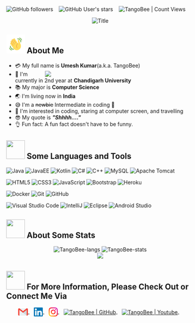 <img alt="GitHub followers" src="https://img.shields.io/github/followers/TangoBeee?style=social"> &nbsp;&nbsp; <img alt="GitHub User's stars" src="https://img.shields.io/github/stars/TangoBeee?style=social"> &nbsp;&nbsp; <img alt="TangoBee | Count Views" src="https://komarev.com/ghpvc/?username=TangoBeee&color=green" />

<div align="center">
  <img src="https://readme-typing-svg.herokuapp.com/?font=Architects+Daughter&color=%2338C2FF&size=50&center=true&vCenter=true&height=60&width=600&lines=Heyyy!+I%27m+TangoBee+%3C3;Java%20is%20Everything!!!;Welcome+to+my+profile!" alt="Title"></img>
</div>


## <img src="wave.gif" width="50px" height="50px"></img> About Me

- :credit_card: My full name is **Umesh Kumar**(a.k.a. TangoBee) <img src="https://substackcdn.com/video/upload/e_loop,vs_40/a2gccwugbubdi1ldsrwg.gif" width="400" align="right"/>
- :school: I'm currently in 2nd year at **Chandigarh University**
- :books: My major is **Computer Science**
- :earth_asia: I'm living now in **India**
- :sweat_smile: I'm a ~~newbie~~ Intermediate in coding :penguin:
- :monocle_face: I'm interested in coding, staring at computer screen, and travelling
- :sunglasses: My quote is ***"Shhhh...."*** 
- :ok_hand: Fun fact: A fun fact doesn't have to be funny.

## <img src="https://media2.giphy.com/media/QssGEmpkyEOhBCb7e1/giphy.gif?cid=ecf05e47a0n3gi1bfqntqmob8g9aid1oyj2wr3ds3mg700bl&rid=giphy.gif" width="50px" height="50px"> Some Languages and Tools
![Java](https://img.shields.io/badge/java-%23ED8B00.svg?style=for-the-badge&logo=java&logoColor=white) ![JavaEE](https://img.shields.io/badge/javaee-%2300599C.svg?style=for-the-badge&logo=javaee&logoColor=white) ![Kotlin](https://img.shields.io/badge/kotlin-%23ED8B00.svg?style=for-the-badge&logo=kotlin&logoColor=white) ![C#](https://img.shields.io/badge/c%23-%23239120.svg?style=for-the-badge&logo=c-sharp&logoColor=white) ![C++](https://img.shields.io/badge/C++-5C2D91?style=for-the-badge&logo=c++&logoColor=white) ![MySQL](https://img.shields.io/badge/MySQL-CC2927?style=for-the-badge&logo=mysql&logoColor=white) ![Apache Tomcat](https://img.shields.io/badge/apache_tomcat-%23D42029.svg?style=for-the-badge&logo=apachetomcat&logoColor=white)

![HTML5](https://img.shields.io/badge/html5-%23E34F26.svg?style=for-the-badge&logo=html5&logoColor=white) ![CSS3](https://img.shields.io/badge/css3-%231572B6.svg?style=for-the-badge&logo=css3&logoColor=white) ![JavaScript](https://img.shields.io/badge/javascript-%23323330.svg?style=for-the-badge&logo=javascript&logoColor=%23F7DF1E) ![Bootstrap](https://img.shields.io/badge/bootstrap-%23563D7C.svg?style=for-the-badge&logo=bootstrap&logoColor=white) ![Heroku](https://img.shields.io/badge/heroku-%23430098.svg?style=for-the-badge&logo=heroku&logoColor=white)

![Docker](https://img.shields.io/badge/docker-%230db7ed.svg?style=for-the-badge&logo=docker&logoColor=white) ![Git](https://img.shields.io/badge/git-%23F05033.svg?style=for-the-badge&logo=git&logoColor=white) ![GitHub](https://img.shields.io/badge/github-%23121011.svg?style=for-the-badge&logo=github&logoColor=white) 

![Visual Studio Code](https://img.shields.io/badge/Visual%20Studio%20Code-0078d7.svg?style=for-the-badge&logo=visual-studio-code&logoColor=white) ![IntelliJ](https://img.shields.io/badge/IntelliJ-5C2D91.svg?style=for-the-badge&logo=intellijidea&logoColor=white) ![Eclipse](https://img.shields.io/badge/eclipse-1B6AC6.svg?style=for-the-badge&logo=eclipse&logoColor=white) ![Android Studio](https://img.shields.io/badge/android_studio-1B6AC6.svg?style=for-the-badge&logo=androidstudio&logoColor=white) 

## <img src="https://media0.giphy.com/media/cNZqrH5IzOG0xrlWks/giphy.gif?cid=ecf05e47map255q427en9uprqc1sb0unjq5k4fnqg5pmhhs4&rid=giphy.gif&ct=s" width="50px" height="50px"> About Some Stats
<div align="center">
<img height="150em" src="https://github-readme-stats.vercel.app/api/top-langs/?username=TangoBeee&layout=compact&show_icon=true&theme=algolia" alt="TangoBee-langs"/>
<img height="150em" src="https://github-readme-stats.vercel.app/api/?username=TangoBeee&layout=compact&show_icon=true&theme=algolia" alt="TangoBee-stats"/>
</div>
<div align="center">
  <img src="https://github-readme-streak-stats.herokuapp.com/?user=TangoBeee&theme=algolia&background=0d1117&hide_border=true" />
</div>

## <img src='https://raw.githubusercontent.com/ShahriarShafin/ShahriarShafin/main/Assets/handshake.gif' width="50px" height="50px"> For More Information, Please Check Out or Connect Me Via
<p align="center">
  <a href="mailto:querytango@gmail.com" >
    <img align="center" alt="TangoBee | Gmail" width="26px" src="Gmail.svg" />
  </a> &nbsp;&nbsp;
  
  <a href="https://www.linkedin.com/in/helloumesh/" target="_blank">
    <img align="center" alt="TienHuynh-TN | Linkedin" width="24px" src="Linkedin.svg" />
  </a> &nbsp;&nbsp;
  
  <a href="https://www.instagram.com/TangoBeee/" target="_blank">
    <img align="center" alt="TangoBee | Instagram" width="24px" src="Instagram.svg" />
  </a> &nbsp;&nbsp;
  
  <a href="https://profile-summary-for-github.herokuapp.com/user/TangoBeee" target="_blank">
    <img align="center" alt="TangoBee | GitHub" width="26px" src="https://upload.wikimedia.org/wikipedia/commons/thumb/a/ae/Github-desktop-logo-symbol.svg/1024px-Github-desktop-logo-symbol.svg.png" />
  </a> &nbsp;&nbsp;
  
  <a href="https://www.youtube.com/channel/UCqQfS3yho6v_bpMTZpwl0NQ/" target="_blank">
    <img align="center" alt="TangoBee | Youtube" width="32px" src="https://icon-library.com/images/youtube-video-icon-png/youtube-video-icon-png-29.jpg" />
  </a> &nbsp;&nbsp;
<p> 

